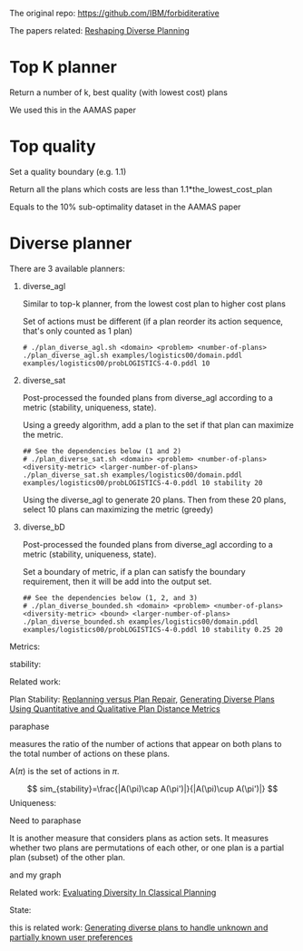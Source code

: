 The original repo: https://github.com/IBM/forbiditerative

The papers related: [Reshaping Diverse Planning](http://www.cs.toronto.edu/~shirin/AAAI-KatzM.5922.pdf)

# Top K planner

Return a number of k, best quality (with lowest cost) plans

We used this in the AAMAS paper

# Top quality

Set a quality boundary (e.g. 1.1)

Return all the plans which costs are less than 1.1*the_lowest_cost_plan

Equals to the 10% sub-optimality dataset in the AAMAS paper

# Diverse planner

There are 3 available planners:

1. diverse_agl

   Similar to top-k planner, from the lowest cost plan to higher cost plans

   Set of actions must be different (if a plan reorder its action sequence, that's only counted as 1 plan)

   ```
   # ./plan_diverse_agl.sh <domain> <problem> <number-of-plans>
   ./plan_diverse_agl.sh examples/logistics00/domain.pddl examples/logistics00/probLOGISTICS-4-0.pddl 10
   ```

   

2. diverse_sat

   Post-processed the founded plans from diverse_agl according to a metric (stability, uniqueness, state).

   Using a greedy algorithm, add a plan to the set if that plan can maximize the metric.

   ```
   ## See the dependencies below (1 and 2)
   # ./plan_diverse_sat.sh <domain> <problem> <number-of-plans> <diversity-metric> <larger-number-of-plans>
   ./plan_diverse_sat.sh examples/logistics00/domain.pddl examples/logistics00/probLOGISTICS-4-0.pddl 10 stability 20
   ```

   Using the diverse_agl to generate 20 plans. Then from these 20 plans, select 10 plans can maximizing the metric (greedy)

   

3. diverse_bD

   Post-processed the founded plans from diverse_agl according to a metric (stability, uniqueness, state).

   Set a boundary of metric, if a plan can satisfy the boundary requirement, then it will be add into the output set.

   ```
   ## See the dependencies below (1, 2, and 3)
   # ./plan_diverse_bounded.sh <domain> <problem> <number-of-plans> <diversity-metric> <bound> <larger-number-of-plans>
   ./plan_diverse_bounded.sh examples/logistics00/domain.pddl examples/logistics00/probLOGISTICS-4-0.pddl 10 stability 0.25 20
   ```



Metrics:

stability: 

Related work: 

Plan Stability: [Replanning versus Plan Repair](https://www.aaai.org/Papers/ICAPS/2006/ICAPS06-022.pdf), [Generating Diverse Plans Using Quantitative and Qualitative Plan Distance Metrics](http://www.cse.lehigh.edu/~munoz/Publications/aaai11.pdf)

paraphase

measures the ratio of the number of actions that appear on both plans to the total number of actions on these plans. 

A($\pi$) is the set of actions in $\pi$.


$$
sim_{stability}=\frac{|A(\pi)\cap A(\pi')|}{|A(\pi)\cup A(\pi')|}
$$
Uniqueness:

Need to paraphase

It is another measure that considers plans as action sets. It measures whether two plans are permutations of each other, or one plan is a partial plan (subset) of the other plan.



and my graph



Related work: [Evaluating Diversity In Classical Planning](http://makro.ink/publications/robertsHoweRay14.icaps.evaluating.pdf)



State:

this is related work: [Generating diverse plans to handle unknown and partially known user preferences](https://pdf.sciencedirectassets.com/271585/1-s2.0-S0004370212X00080/1-s2.0-S0004370212000707/main.pdf?X-Amz-Security-Token=IQoJb3JpZ2luX2VjECwaCXVzLWVhc3QtMSJHMEUCIQCsAKyMu%2BlHdic4q1bNJv9AxQsNQFUnU4Io2AUZ8dw0sQIgYpMAume2lKfKlBlSnwHmdAObT%2Bv1RRZP%2FbNwMU%2BxoXsqtAMIJRADGgwwNTkwMDM1NDY4NjUiDNtqGFoUNZ22c%2B8p3SqRA9cEYq8zzdtYR2%2FIISNj34S6B%2FHVDNFSxao17q%2BGvf49d%2FUH7SbYy%2FNuZQEhoX5XkQ9U6eVu5K6nWXLey%2FDK3Yjw4kQufwSIiUI9jdJGfZMZ9XMskYLAEaIqCkwV3eVfnK1%2Fjd8LmAR%2FT%2BAdaPPn9i0%2Bc3VZraO6C1SHdsZTaiPi1DXJ7IH%2FSDWNRYeZ8sBqdajRxTiCfKNoHxjqm6TeKr4qgA4Ow%2BmjePMfsOwsTF%2BZ4wI4rq5S5LnGdNuoZ7%2FJ1u4HV5kH5dfE%2BH5v73XfD1PkW3%2FvbxXJpnyhQwFANKdmCZoKJa4KPqtoLVXUEFpREN%2Fz2qg8XmTvFivlzrkoyXMWV7z8Z8YMfOgaavjIjLWv8hwOsoKXuT7zxvRoU18pr1CVHLPspNi8xmWRGU84T%2F5wAmpeNniSOFItTR0PlRBx%2F2WtpmjL%2BMPF28qo60yht8RxEKtPgiKx9dJ%2FIe%2BzvveiAS%2F3eyFhfZtQn2cI6IuHtROBCIAqEj%2FBQa%2BJzUNPIfCfs%2Bk2hrOL6V2HDqfxAJ70MPKip%2FoFOusBhT%2F4toLNa7pVUYaxc1uNZo6U2JE6A5MIlyTIt%2Bew7ZDx95b9HmQ7sEOyR6btpQY8yX%2Bzh5sr0utdsU%2BrDZyc7xfvZH1MNofMFVwS9OBsRig2hg%2B0f7XkgAE4dG%2FZ0yF17Wpw2grLl9dwcU6G3B2VQR1xvv85dUSmIeTBr%2BnlXSH84WDJtBGOrfqnrhW4vMv6aZeDVME8tQuoTMiNl4yBdg5KwUEDcRjlbsO86Cbx2OWAIV8TPPHf8xRvtBhudZ%2B74Pb0%2BgUm%2BQ2BPsB9vN0wDpWOjWLDVmb1ktpttIyK92LEjuztLMgx3gIpOQ%3D%3D&X-Amz-Algorithm=AWS4-HMAC-SHA256&X-Amz-Date=20200829T045538Z&X-Amz-SignedHeaders=host&X-Amz-Expires=300&X-Amz-Credential=ASIAQ3PHCVTYZQOLUWHI%2F20200829%2Fus-east-1%2Fs3%2Faws4_request&X-Amz-Signature=2896d744031c74adbb1f0aa23cecbed672eeed1a326d2af9b6efb177851b9190&hash=9a717d3306a264084b924f385a4fa80c248ef488f279adea1a2eddabd6069dd1&host=68042c943591013ac2b2430a89b270f6af2c76d8dfd086a07176afe7c76c2c61&pii=S0004370212000707&tid=spdf-97e2be54-2ac3-4b00-87e5-7984b3ffadb1&sid=f3cf60ac9edd624bad58ecc9a2519d473821gxrqa&type=client)





